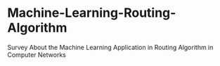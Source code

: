 # Machine-Learning-Routing-Algorithm
Survey About the Machine Learning Application in Routing Algorithm in Computer Networks
